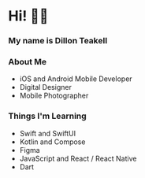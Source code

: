 # Hi! 👋🏻
### My name is Dillon Teakell
### About Me
- iOS and Android Mobile Developer
- Digital Designer
- Mobile Photographer

### Things I'm Learning
- Swift and SwiftUI
- Kotlin and Compose
- Figma
- JavaScript and React / React Native
- Dart